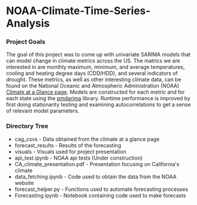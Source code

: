 # NOAA-Climate-Time-Series-Analysis

### Project Goals
The goal of this project was to come up with univariate SARIMA models that can model change in climate metrics across the US. The matrics we are interested in are monthly maximum, minimum, and average temperatures, cooling and heating degree days (CDD/HDD), and several indicators of drought. These metrics, as well as other interesting climate data, can be found on the National Oceanic and Atmospheric Administration (NOAA) [Climate at a Glance page](https://www.ncdc.noaa.gov/cag/). Models are constructed for each metric and for each state using the [pmdarima](https://pypi.org/project/pmdarima/) library. Runtime performance is improved by first doing stationarity testing and examining autocorrelations to get a sense of relevant model parameters.

### Directory Tree

- cag_csvs - Data obtained from the climate at a glance page
- forecast_results - Results of the forecasting
- visuals - Visuals used for project presentation
- api_test.ipynb - NOAA api tests (Under construction)
- CA_climate_presentation.pdf - Presentation focusing on California's climate
- data_fetching.ipynb - Code used to obtain the data from the NOAA website
- forecast_helper.py - Functions used to automate forecasting processes
- Forecasting.ipynb - Notebook containing code used to make forecasts


